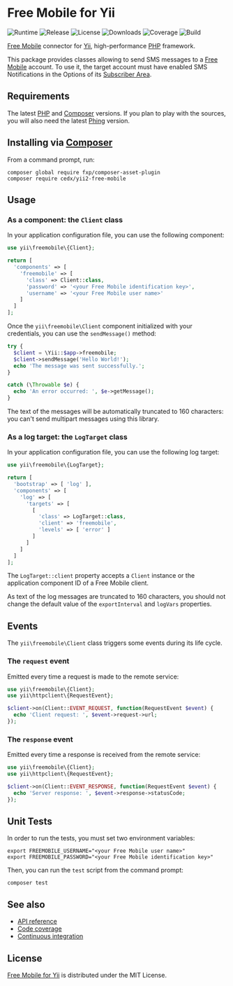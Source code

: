 # Free Mobile for Yii
![Runtime](https://img.shields.io/badge/php-%3E%3D7.1-brightgreen.svg) ![Release](https://img.shields.io/packagist/v/cedx/yii2-free-mobile.svg) ![License](https://img.shields.io/packagist/l/cedx/yii2-free-mobile.svg) ![Downloads](https://img.shields.io/packagist/dt/cedx/yii2-free-mobile.svg) ![Coverage](https://coveralls.io/repos/github/cedx/yii2-free-mobile/badge.svg) ![Build](https://travis-ci.org/cedx/yii2-free-mobile.svg)

[Free Mobile](http://mobile.free.fr) connector for [Yii](http://www.yiiframework.com), high-performance [PHP](https://secure.php.net) framework.

This package provides classes allowing to send SMS messages to a [Free Mobile](http://mobile.free.fr) account.
To use it, the target account must have enabled SMS Notifications in the Options of its [Subscriber Area](https://mobile.free.fr/moncompte).

## Requirements
The latest [PHP](https://secure.php.net) and [Composer](https://getcomposer.org) versions.
If you plan to play with the sources, you will also need the latest [Phing](https://www.phing.info) version.

## Installing via [Composer](https://getcomposer.org)
From a command prompt, run:

```shell
composer global require fxp/composer-asset-plugin
composer require cedx/yii2-free-mobile
```

## Usage

### As a component: the `Client` class
In your application configuration file, you can use the following component:

```php
use yii\freemobile\{Client};

return [
  'components' => [
    'freemobile' => [
      'class' => Client::class,
      'password' => '<your Free Mobile identification key>',
      'username' => '<your Free Mobile user name>'
    ]
  ]
];
```

Once the `yii\freemobile\Client` component initialized with your credentials, you can use the `sendMessage()` method:

```php
try {
  $client = \Yii::$app->freemobile;
  $client->sendMessage('Hello World!');
  echo 'The message was sent successfully.';
}

catch (\Throwable $e) {
  echo 'An error occurred: ', $e->getMessage();
}
```

The text of the messages will be automatically truncated to 160 characters: you can't send multipart messages using this library.

### As a log target: the `LogTarget` class
In your application configuration file, you can use the following log target:

```php
use yii\freemobile\{LogTarget};

return [
  'bootstrap' => [ 'log' ],
  'components' => [
    'log' => [
      'targets' => [
        [
          'class' => LogTarget::class,
          'client' => 'freemobile',
          'levels' => [ 'error' ]
        ]
      ]
    ]
  ]
];
```

The `LogTarget::client` property accepts a `Client` instance or the application component ID of a Free Mobile client.

As text of the log messages are truncated to 160 characters, you should not change the default value of the `exportInterval` and `logVars` properties.

## Events
The `yii\freemobile\Client` class triggers some events during its life cycle.

### The `request` event
Emitted every time a request is made to the remote service:

```php
use yii\freemobile\{Client};
use yii\httpclient\{RequestEvent};

$client->on(Client::EVENT_REQUEST, function(RequestEvent $event) {
  echo 'Client request: ', $event->request->url;
});
```

### The `response` event
Emitted every time a response is received from the remote service:

```php
use yii\freemobile\{Client};
use yii\httpclient\{RequestEvent};

$client->on(Client::EVENT_RESPONSE, function(RequestEvent $event) {
  echo 'Server response: ', $event->response->statusCode;
});
```

## Unit Tests
In order to run the tests, you must set two environment variables:

```shell
export FREEMOBILE_USERNAME="<your Free Mobile user name>"
export FREEMOBILE_PASSWORD="<your Free Mobile identification key>"
```

Then, you can run the `test` script from the command prompt:

```shell
composer test
```

## See also
- [API reference](https://cedx.github.io/yii2-free-mobile)
- [Code coverage](https://coveralls.io/github/cedx/yii2-free-mobile)
- [Continuous integration](https://travis-ci.org/cedx/yii2-free-mobile)

## License
[Free Mobile for Yii](https://github.com/cedx/yii2-free-mobile) is distributed under the MIT License.
